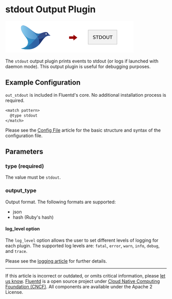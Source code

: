 # stdout Output Plugin

![](/images/plugins/output/stdout.png)

The `stdout` output plugin prints events to stdout (or logs if launched
with daemon mode). This output plugin is useful for debugging purposes.


## Example Configuration

`out_stdout` is included in Fluentd's core. No additional installation
process is required.

``` {.CodeRay}
<match pattern>
  @type stdout
</match>
```
Please see the [Config File](/configuration/config-file.md) article for the basic
structure and syntax of the configuration file.

## Parameters

### type (required)

The value must be `stdout`.

### output\_type

Output format. The following formats are supported:

-   json
-   hash (Ruby's hash)

#### log\_level option

The `log_level` option allows the user to set different levels of
logging for each plugin. The supported log levels are: `fatal`, `error`,
`warn`, `info`, `debug`, and `trace`.

Please see the [logging article](/deployment/logging.md) for further details.


------------------------------------------------------------------------

If this article is incorrect or outdated, or omits critical information, please [let us know](https://github.com/fluent/fluentd-docs-gitbook/issues?state=open).
[Fluentd](http://www.fluentd.org/) is a open source project under [Cloud Native Computing Foundation (CNCF)](https://cncf.io/). All components are available under the Apache 2 License.
